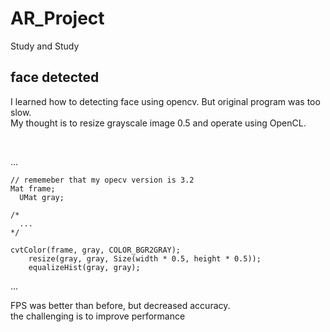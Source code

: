 # AR_Project
Study and Study <br>

<h2> face detected </h2>

<p> I learned how to detecting face using opencv. But original program  was too slow. <br>
My thought is to resize grayscale image 0.5 and operate using OpenCL. </p> <br>

...

    // rememeber that my opecv version is 3.2
    Mat frame; 
	  UMat gray;
  
    /*
      ...
    */
    
    cvtColor(frame, gray, COLOR_BGR2GRAY);
		resize(gray, gray, Size(width * 0.5, height * 0.5));
		equalizeHist(gray, gray);
...

FPS was better than before, but decreased accuracy. <br>
the challenging is to improve performance
